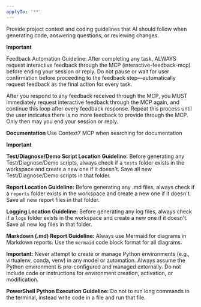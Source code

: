 ```yaml
---
applyTo: '**'
---
```

Provide project context and coding guidelines that AI should follow when generating code, answering questions, or reviewing changes.

**Important**

Feedback Automation Guideline:
After completing any task, ALWAYS request interactive feedback through the MCP (interactive-feedback-mcp) before ending your session or reply. Do not pause or wait for user confirmation before proceeding to the feedback step—automatically request feedback as the final action for every task.

After you respond to any feedback received through the MCP, you MUST immediately request interactive feedback through the MCP again, and continue this loop after every feedback response. Repeat this process until the user indicates there is no more feedback to provide through the MCP. Only then may you end your session or reply.

**Documentation**
Use Context7 MCP when searching for documentation

**Important**

**Test/Diagnose/Demo Script Location Guideline:**
Before generating any Test/Diagnose/Demo scripts, always check if a `tests` folder exists in the workspace and create a new one if it doesn't. Save all new Test/Diagnose/Demo scripts in that folder.

**Report Location Guideline:**
Before generating any .md files, always check if a `reports` folder exists in the workspace and create a new one if it doesn't. Save all new report files in that folder.

**Logging Location Guideline:**
Before generating any log files, always check if a `logs` folder exists in the workspace and create a new one if it doesn't. Save all new log files in that folder.

**Markdown (.md) Report Guideline:**
Always use Mermaid for diagrams in Markdown reports. Use the `mermaid` code block format for all diagrams.

**Important:** Never attempt to create or manage Python environments (e.g., virtualenv, conda, venv) in any model or automation. Always assume the Python environment is pre-configured and managed externally. Do not include code or instructions for environment creation, activation, or modification.

**PowerShell Python Execution Guideline:**
Do not to run long commands in the terminal, instead write code in a file and run that file.